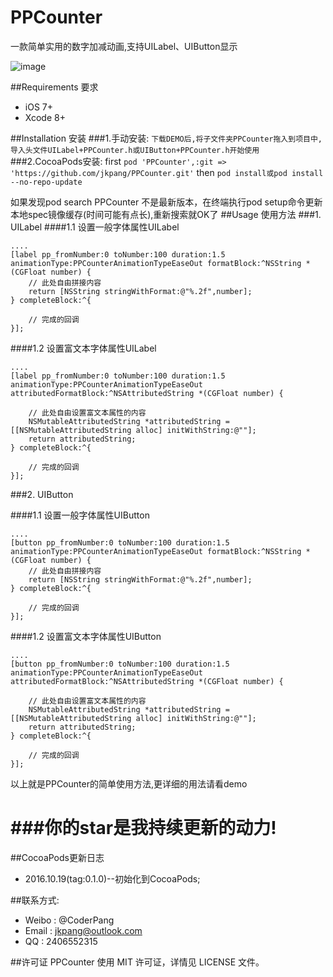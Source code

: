# PPCounter

一款简单实用的数字加减动画,支持UILabel、UIButton显示

![image](https://github.com/jkpang/PPNetworkHelper/blob/master/network.gif)

##Requirements 要求
* iOS 7+
* Xcode 8+

##Installation 安装
###1.手动安装:
`下载DEMO后,将子文件夹PPCounter拖入到项目中, 导入头文件UILabel+PPCounter.h或UIButton+PPCounter.h开始使用`
###2.CocoaPods安装:
first
`pod 'PPCounter',:git => 'https://github.com/jkpang/PPCounter.git'`
then
`pod install或pod install --no-repo-update`

如果发现pod search PPCounter 不是最新版本，在终端执行pod setup命令更新本地spec镜像缓存(时间可能有点长),重新搜索就OK了
##Usage 使用方法
###1. UILabel
####1.1 设置一般字体属性UILabel
```objc
....
[label pp_fromNumber:0 toNumber:100 duration:1.5 animationType:PPCounterAnimationTypeEaseOut formatBlock:^NSString *(CGFloat number) {
    // 此处自由拼接内容
    return [NSString stringWithFormat:@"%.2f",number];
} completeBlock:^{
        
    // 完成的回调
}];
```
####1.2 设置富文本字体属性UILabel

```objc
....
[label pp_fromNumber:0 toNumber:100 duration:1.5 animationType:PPCounterAnimationTypeEaseOut attributedFormatBlock:^NSAttributedString *(CGFloat number) {
        
    // 此处自由设置富文本属性的内容
    NSMutableAttributedString *attributedString = [[NSMutableAttributedString alloc] initWithString:@""];
    return attributedString;
} completeBlock:^{
        
    // 完成的回调
}];

```
###2. UIButton

####1.1 设置一般字体属性UIButton
```objc
....
[button pp_fromNumber:0 toNumber:100 duration:1.5 animationType:PPCounterAnimationTypeEaseOut formatBlock:^NSString *(CGFloat number) {
    // 此处自由拼接内容
    return [NSString stringWithFormat:@"%.2f",number];
} completeBlock:^{
        
    // 完成的回调
}];
```
####1.2 设置富文本字体属性UIButton

```objc
....
[button pp_fromNumber:0 toNumber:100 duration:1.5 animationType:PPCounterAnimationTypeEaseOut attributedFormatBlock:^NSAttributedString *(CGFloat number) {
        
    // 此处自由设置富文本属性的内容
    NSMutableAttributedString *attributedString = [[NSMutableAttributedString alloc] initWithString:@""];
    return attributedString;
} completeBlock:^{
        
    // 完成的回调
}];

```

以上就是PPCounter的简单使用方法,更详细的用法请看demo

###你的star是我持续更新的动力!
===
##CocoaPods更新日志
* 2016.10.19(tag:0.1.0)--初始化到CocoaPods;

##联系方式:
* Weibo : @CoderPang
* Email : jkpang@outlook.com
* QQ : 2406552315

##许可证
PPCounter 使用 MIT 许可证，详情见 LICENSE 文件。

